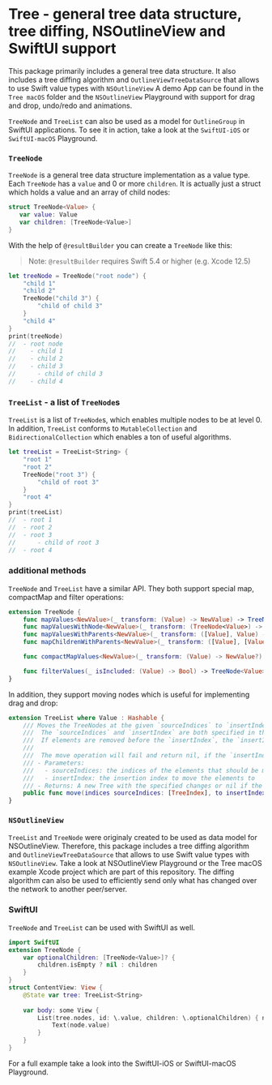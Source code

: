 # Tree - general tree data structure, tree diffing, NSOutlineView and SwiftUI support
This package primarily includes a general tree data structure. 
It also includes a tree diffing algorithm and `OutlineViewTreeDataSource` that allows to use Swift value types with `NSOutlineView` 
A demo App can be found in the `Tree macOS` folder and the `NSOutlineView` Playground with support for drag and drop, undo/redo and animations.

`TreeNode` and `TreeList` can also be used as a model for `OutlineGroup` in SwiftUI applications. To see it in action, take a look at the `SwiftUI-iOS` or `SwiftUI-macOS` Playground. 

### `TreeNode`
 `TreeNode` is a general tree data structure implementation as a value type.
 Each `TreeNode` has a `value` and 0 or more `children`. It is actually just a struct which holds a value and an array of child nodes:
 
 ```swift
 struct TreeNode<Value> {
 	var value: Value
 	var children: [TreeNode<Value>]
 }
 ```
 With the help of `@resultBuilder` you can create a `TreeNode` like this:
 > Note: `@resultBuilder` requires Swift 5.4 or higher (e.g. Xcode 12.5)

```swift
let treeNode = TreeNode("root node") {
    "child 1"
    "child 2"
    TreeNode("child 3") {
        "child of child 3"
    }
    "child 4"
}
print(treeNode)
//  - root node
//    - child 1
//    - child 2
//    - child 3
//      - child of child 3
//    - child 4
```
### `TreeList` - a list of `TreeNode`s
 `TreeList` is a list of `TreeNode`s, which enables multiple nodes to be at level 0.
  In addition, `TreeList` conforms to `MutableCollection` and `BidirectionalCollection` which enables a ton of useful algorithms.

```swift
let treeList = TreeList<String> {
    "root 1"
    "root 2"
    TreeNode("root 3") {
        "child of root 3"
    }
    "root 4"
}
print(treeList)
//  - root 1
//  - root 2
//  - root 3
//      - child of root 3
//  - root 4
```
### additional methods
 `TreeNode` and `TreeList` have a similar API.
 They both support special map, compactMap and filter operations:
 
 ```swift
 extension TreeNode {
     func mapValues<NewValue>(_ transform: (Value) -> NewValue) -> TreeNode<NewValue>
     func mapValuesWithNode<NewValue>(_ transform: (TreeNode<Value>) -> NewValue) -> TreeNode<NewValue>
     func mapValuesWithParents<NewValue>(_ transform: ([Value], Value) -> NewValue) -> TreeNode<NewValue>
     func mapChildrenWithParents<NewValue>(_ transform: ([Value], [Value]) -> NewValue) -> [NewValue]
 
     func compactMapValues<NewValue>(_ transform: (Value) -> NewValue?) -> TreeNode<NewValue>?
 
     func filterValues(_ isIncluded: (Value) -> Bool) -> TreeNode<Value>
 }
 ```
 
 In addition, they support moving nodes which is useful for implementing drag and drop:
 
 ```swift
 extension TreeList where Value : Hashable {
     /// Moves the TreeNodes at the given `sourceIndices` to `insertIndex`.
     ///  The `sourceIndices` and `insertIndex` are both specified in the before state of the tree.
     ///  If elements are removed before the `insertIndex`, the `insertIndex` will be adjusted.
     ///
     ///  The move operation will fail and return nil, if the `insertIndex` is a child of one of the moved TreeNodes.
     /// - Parameters:
     ///   - sourceIndices: the indices of the elements that should be moved
     ///   - insertIndex: the insertion index to move the elements to
     /// - Returns: A new Tree with the specified changes or nil if the the move was not possible
     public func move(indices sourceIndices: [TreeIndex], to insertIndex: TreeIndex) -> TreeList<Value>?
 }
 ```

### `NSOutlineView`
 `TreeList` and `TreeNode` were originaly created to be used as data model for NSOutlineView. Therefore, this package includes a tree diffing algorithm and `OutlineViewTreeDataSource` that allows to use Swift value types with `NSOutlineView`. Take a look at NSOutlineView Playground or the Tree macOS example Xcode project which are part of this repository.
 The diffing algorithm can also be used to efficiently send only what has changed over the network to another peer/server.
 

### SwiftUI
 `TreeNode` and `TreeList` can be used with SwiftUI as well.

```swift
import SwiftUI
extension TreeNode {
    var optionalChildren: [TreeNode<Value>]? {
        children.isEmpty ? nil : children
    }
}
struct ContentView: View {
    @State var tree: TreeList<String>
    
    var body: some View {
        List(tree.nodes, id: \.value, children: \.optionalChildren) { node in
            Text(node.value)
        }
    }
}
```
For a full example take a look into the SwiftUI-iOS or SwiftUI-macOS Playground.
